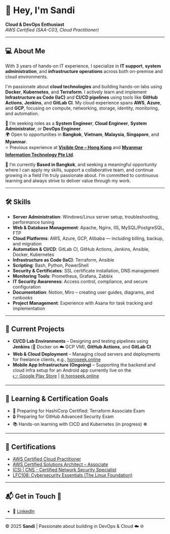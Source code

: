 # 👋 Hey, I'm Sandi

**Cloud & DevOps Enthusiast**  
*AWS Certified (SAA-C03, Cloud Practitioner)*

---

## 💻 About Me

With 3 years of hands-on IT experience, I specialize in **IT support**, **system administration**, and **infrastructure operations** across both on-premise and cloud environments.

I'm passionate about **cloud technologies** and building hands-on labs using **Docker**, **Kubernetes**, and **Terraform**. I actively learn and implement **Infrastructure as Code (IaC)** and **CI/CD pipelines** using tools like **GitHub Actions**, **Jenkins**, and **GitLab CI**. My cloud experience spans **AWS**, **Azure**, and **GCP**, focusing on compute, networking, storage, identity, monitoring, and automation.

💼 I’m seeking roles as a **System Engineer**, **Cloud Engineer**, **System Administrator**, or **DevOps Engineer**.  
🌍 Open to opportunities in **Bangkok**, **Vietnam**, **Malaysia**, **Singapore**, and **Myanmar**.  
⭐ Previous experience at [**Visible One – Hong Kong**](https://visibleone.com/) and [**Myanmar Information Technology Pte Ltd**](https://www.mit.com.mm/).

📍 I’m currently **Based in Bangkok**, and seeking a meaningful opportunity where I can apply my skills, support a collaborative team, and continue growing in a field I’m truly passionate about. I'm committed to continuous learning and always strive to deliver value through my work.

---
## 🛠️ Skills

- **Server Administration**: Windows/Linux server setup, troubleshooting, performance tuning  
- **Web & Database Management**: Apache, Nginx, IIS, MySQL/PostgreSQL, FTP  
- **Cloud Platforms**: AWS, Azure, GCP, Alibaba — including billing, backup, and migration  
- **Automation & CI/CD**: GitLab CI, GitHub Actions, Jenkins, Ansible, Docker, Kubernetes  
- **Infrastructure as Code (IaC)**: Terraform, Ansible  
- **Scripting**: Bash, Python, PowerShell  
- **Security & Certificates**: SSL certificate installation, DNS management  
- **Monitoring Tools**: Prometheus, Grafana, Zabbix  
- **IT Security Awareness**: Access control, compliance, and secure configuration  
- **Documentation**: Notion, Miro – creating user guides, diagrams, and runbooks  
- **Project Management**: Experience with Asana for task tracking and implementation

---
## 🚀 Current Projects

- **CI/CD Lab Environments** – Designing and testing pipelines using **Jenkins** (🐳 Docker on ☁️ GCP VM), **GitHub Actions**, and **GitLab CI**  
- **Web & Cloud Deployment** – Managing cloud servers and deployments for freelance clients, e.g., [horoseek.online](https://horoseek.online)  
- **Mobile App Infrastructure (Ongoing)** – Supporting the backend and cloud infra setup for an Android app currently live on the  
 [👉 Google Play Store](https://shorturl.at/FD5o9) | [🌐 horoseek.online](https://horoseek.online)


---

## 🎯 Learning & Certification Goals

- 📜 Preparing for HashiCorp Certified: Terraform Associate Exam  
- 🔒 Preparing for GitHub Advanced Security Exam
- 📚 Hands-on learning with CICD and Kubernetes (in progress) ☸️

---

## 🏅 Certifications

- [AWS Certified Cloud Practitioner](https://www.credly.com/badges/a1deb467-db32-4e66-9bf5-5efef4518dc1/public_url)
- [AWS Certified Solutions Architect – Associate](https://www.credly.com/badges/2fe9bcaf-9287-4579-adc3-13b68e19c7c8/public_url)
- [ICSI | CNS - Certified Network Security Specialist](https://www.credential.net/cbebdc42-7105-4c4b-88a9-9c701d249a16#acc.96eLlyYM)
- [LFC108: Cybersecurity Essentials (The Linux Foundation)](https://www.credly.com/badges/da6849ae-c88f-4afb-8afc-740c740918aa/public_url)

---

## 📬 Get in Touch 💬

- 🔗 [LinkedIn](https://www.linkedin.com/in/sandiphonemyint)
---

© 2025 **Sandi** | Passionate about building in DevOps & Cloud ☁️ 🌐
